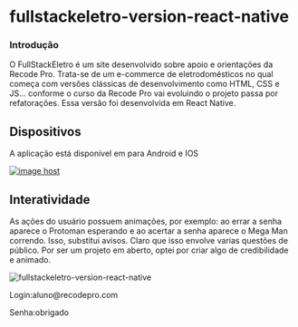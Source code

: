 # fullstackeletro-version-react-native



### Introdução

<p>
O FullStackEletro é um site desenvolvido sobre apoio e orientações da Recode Pro. Trata-se de um e-commerce de eletrodomésticos no qual começa com versões clássicas
de desenvolvimento como HTML, CSS e JS... conforme o curso da Recode Pro vai evoluindo o projeto passa por refatorações. Essa versão foi desenvolvida em React Native.
</p>


## Dispositivos 
<p>
  A aplicação está disponível em para Android e IOS
</p>

<a href="https://imgbox.com/oSx5wVUZ" target="_blank"><img src="https://images2.imgbox.com/73/bc/oSx5wVUZ_o.png" alt="image host"/></a>


## Interatividade
<p>
  As ações do usuário possuem animações, por exemplo: ao errar a senha aparece o Protoman esperando e ao acertar a senha aparece o Mega Man correndo. Isso, substitui avisos. Claro que isso envolve varias questões de público. Por ser um projeto em aberto, optei por criar algo  de credibilidade e animado.
</p>

![fullstackeletro-version-react-native](https://media.giphy.com/media/J1bhsMEhSr5f0ZLHZs/giphy.gif)

<p>Login:aluno@recodepro.com</p>
<p>Senha:obrigado</p>
